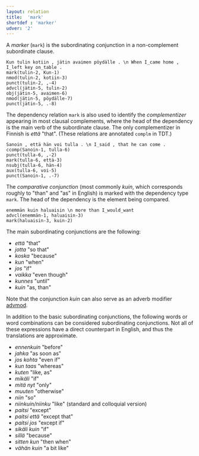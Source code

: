 ```yaml
---
layout: relation
title:  'mark'
shortdef : 'marker'
udver: '2'
---
```


A *marker* (`mark`) is the subordinating conjunction in a
non-complement subordinate clause.

<!-- fname:mark.pdf -->
~~~ sdparse
Kun tulin kotiin , jätin avaimen pöydälle . \n When I_came home , I_left key on_table .
mark(tulin-2, Kun-1)
nmod(tulin-2, kotiin-3)
punct(tulin-2, ,-4)
advcl(jätin-5, tulin-2)
obj(jätin-5, avaimen-6)
nmod(jätin-5, pöydälle-7)
punct(jätin-5, .-8)
~~~

The dependency relation `mark` is also used to identify the
*complementizer* appearing in most clausal complements, where the head
of the dependency is the main verb of the subordinate clause. The only
complementizer in Finnish is _että_ "that". (These relations are
annotated `complm` in TDT.)

<!-- fname:complm.pdf -->
~~~ sdparse
Sanoin , että hän voi tulla . \n I_said , that he can come .
ccomp(Sanoin-1, tulla-6)
punct(tulla-6, ,-2)
mark(tulla-6, että-3)
nsubj(tulla-6, hän-4)
aux(tulla-6, voi-5)
punct(Sanoin-1, .-7)
~~~

<!--details-->

The *comparative conjunction* (most commonly *kuin*, which corresponds
roughly to "than" and "as" in English) is marked with the dependency
type `mark`. The head of the dependency is the element
being compared.

<!-- fname:comparator.pdf -->
~~~ sdparse
enemmän kuin haluaisin \n more than I_would_want
advcl(enemmän-1, haluaisin-3)
mark(haluaisin-3, kuin-2)
~~~


The main subordinating conjunctions are the following:

* _että_ "that"
* _jotta_ "so that"
* _koska_ "because"
* _kun_ "when"
* _jos_ "if"
* _vaikka_ "even though"
* _kunnes_ "until"
* _kuin_ "as, than"

Note that the conjunction *kuin* can also serve as an
adverb modifier [advmod]().

In addition to the basic subordinating conjunctions, the following
words or word combinations can be considered subordinating
conjunctions. Not all of these expressions have a direct
counterpart in English, and thus the translations are approximate.

* _ennenkuin_ "before"
* _jahka_ "as soon as"
* _jos kohta_ "even if"
* _kun taas_ "whereas"
* _kuten_ "like, as"
* _mikäli_ "if"
* _mitä nyt_ "only"
* _muuten_ "otherwise"
* _niin_ "so"
* _niinkuin/niinku_ "like" (standard and colloquial version)
* _paitsi_ "except"
* _paitsi että_ "except that"
* _paitsi jos_ "except if"
* _sikäli kuin_ "if"
* _sillä_ "because"
* _sitten kun_ "then when"
* _vähän kuin_ "a bit like"
<!-- Interlanguage links updated Po 11. listopadu 2024, 20:11:00 CET -->

